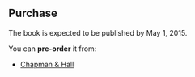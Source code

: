 <!-- Purchase -->
<section id="purchase">
  <div class="page-header">
    <h2>Purchase</h2>
  </div>
  <div class="row">
    <div class="span10 offset1">
      <p>The book is expected to be published by May 1, 2015.</p>
      <p>You can <strong>pre-order</strong> it from:</p>
      <ul>
       <li><a href="http://www.crcpress.com/product/isbn/9781466504394">Chapman &amp; Hall</a></li>
      </ul>
      <br><br><br><br>
    </div>
  </div>
</section>
